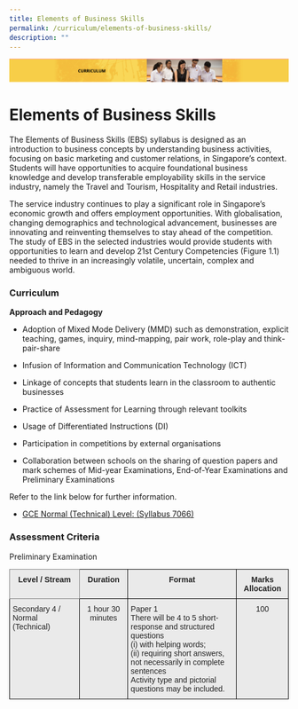 ```yaml
---
title: Elements of Business Skills
permalink: /curriculum/elements-of-business-skills/
description: ""
---
```

![](/images/Curriculum.png)

Elements of Business Skills
===========================
The Elements of Business Skills (EBS) syllabus is designed as an introduction to business concepts by understanding business activities, focusing on basic marketing and customer relations, in Singapore’s context. Students will have opportunities to acquire foundational business knowledge and develop transferable employability skills in the service industry, namely the Travel and Tourism, Hospitality and Retail industries.

  

The service industry continues to play a significant role in Singapore’s economic growth and offers employment opportunities. With globalisation, changing demographics and technological advancement, businesses are innovating and reinventing themselves to stay ahead of the competition. The study of EBS in the selected industries would provide students with opportunities to learn and develop 21st Century Competencies (Figure 1.1) needed to thrive in an increasingly volatile, uncertain, complex and ambiguous world.

### Curriculum

**Approach and Pedagogy**

*  Adoption of Mixed Mode Delivery (MMD) such as demonstration, explicit teaching, games, inquiry, mind-mapping, pair work, role-play and think-pair-share

*  Infusion of Information and Communication Technology (ICT)

*   Linkage of concepts that students learn in the classroom to authentic businesses

*    Practice of Assessment for Learning through relevant toolkits

*   Usage of Differentiated Instructions (DI)

*  Participation in competitions by external organisations

*    Collaboration between schools on the sharing of question papers and mark schemes of Mid-year Examinations, End-of-Year Examinations and Preliminary Examinations

Refer to the link below for further information.

*  [GCE Normal (Technical) Level: (Syllabus 7066)](/files/7066_y21_sy.pdf)


### Assessment Criteria
Preliminary Examination

<style type="text/css">
.tg  {border-collapse:collapse;border-spacing:0;}
.tg td{border-color:black;border-style:solid;border-width:1px;font-family:Arial, sans-serif;font-size:14px;
  overflow:hidden;padding:10px 5px;word-break:normal;}
.tg th{border-color:black;border-style:solid;border-width:1px;font-family:Arial, sans-serif;font-size:14px;
  font-weight:normal;overflow:hidden;padding:10px 5px;word-break:normal;}
.tg .tg-n4qt{background-color:#EAEAEA;color:#222;font-weight:bold;text-align:center;vertical-align:top}
.tg .tg-y7qa{background-color:#EAEAEA;color:#222;text-align:left;vertical-align:top}
.tg .tg-ii8k{background-color:#EAEAEA;color:#222;text-align:center;vertical-align:top}
.tg .tg-djlw{background-color:#EAEAEA;border-color:inherit;color:#222;font-weight:bold;text-align:center;vertical-align:top}
</style>
<table class="tg">
<thead>
  <tr>
    <th class="tg-djlw"><span style="color:#222">Level / Stream</span></th>
    <th class="tg-n4qt"><span style="color:#222">Duration</span></th>
    <th class="tg-n4qt"><span style="color:#222">Format</span></th>
    <th class="tg-n4qt"><span style="color:#222">Marks Allocation</span></th>
  </tr>
</thead>
<tbody>
  <tr>
    <td class="tg-y7qa"><span style="color:#222">Secondary 4 / Normal (Technical)</span></td>
    <td class="tg-ii8k"><span style="color:#222">1 hour 30 minutes</span></td>
    <td class="tg-y7qa"><span style="color:#222">Paper 1</span><br><span style="color:#222">There will be 4 to 5 short-response and structured questions</span><br><span style="color:#222">(i)         with helping words;</span><br><span style="color:#222">(ii)        requiring short answers, not necessarily in complete sentences</span><br><span style="color:#222">Activity type and pictorial questions may be included.</span></td>
    <td class="tg-ii8k"><span style="color:#222">100</span></td>
  </tr>
</tbody>
</table>